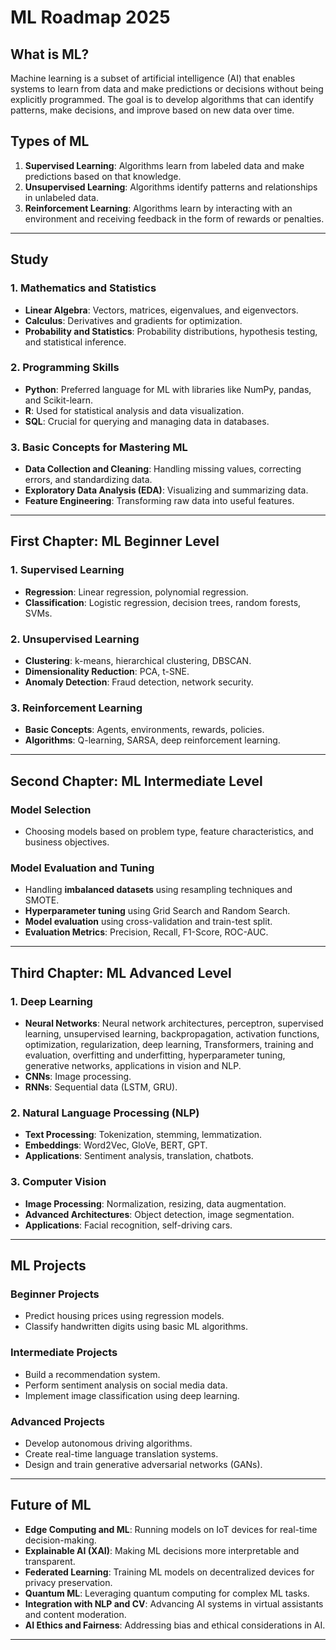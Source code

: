 # ML Roadmap 2025

## What is ML?
Machine learning is a subset of artificial intelligence (AI) that enables systems to learn from data and make predictions or decisions without being explicitly programmed. The goal is to develop algorithms that can identify patterns, make decisions, and improve based on new data over time.

## Types of ML
1. **Supervised Learning**: Algorithms learn from labeled data and make predictions based on that knowledge.
2. **Unsupervised Learning**: Algorithms identify patterns and relationships in unlabeled data.
3. **Reinforcement Learning**: Algorithms learn by interacting with an environment and receiving feedback in the form of rewards or penalties.


---

## Study
### 1. Mathematics and Statistics
- **Linear Algebra**: Vectors, matrices, eigenvalues, and eigenvectors.
- **Calculus**: Derivatives and gradients for optimization.
- **Probability and Statistics**: Probability distributions, hypothesis testing, and statistical inference.

### 2. Programming Skills
- **Python**: Preferred language for ML with libraries like NumPy, pandas, and Scikit-learn.
- **R**: Used for statistical analysis and data visualization.
- **SQL**: Crucial for querying and managing data in databases.

### 3. Basic Concepts for Mastering ML
- **Data Collection and Cleaning**: Handling missing values, correcting errors, and standardizing data.
- **Exploratory Data Analysis (EDA)**: Visualizing and summarizing data.
- **Feature Engineering**: Transforming raw data into useful features.

---

## First Chapter: ML Beginner Level
### 1. Supervised Learning
- **Regression**: Linear regression, polynomial regression.
- **Classification**: Logistic regression, decision trees, random forests, SVMs.

### 2. Unsupervised Learning
- **Clustering**: k-means, hierarchical clustering, DBSCAN.
- **Dimensionality Reduction**: PCA, t-SNE.
- **Anomaly Detection**: Fraud detection, network security.

### 3. Reinforcement Learning
- **Basic Concepts**: Agents, environments, rewards, policies.
- **Algorithms**: Q-learning, SARSA, deep reinforcement learning.

---

## Second Chapter: ML Intermediate Level
### Model Selection
- Choosing models based on problem type, feature characteristics, and business objectives.

### Model Evaluation and Tuning
- Handling **imbalanced datasets** using resampling techniques and SMOTE.
- **Hyperparameter tuning** using Grid Search and Random Search.
- **Model evaluation** using cross-validation and train-test split.
- **Evaluation Metrics**: Precision, Recall, F1-Score, ROC-AUC.

---

## Third Chapter: ML Advanced Level
### 1. Deep Learning
- **Neural Networks**: Neural network architectures, perceptron, supervised learning, unsupervised learning, backpropagation, activation functions, optimization, regularization, deep learning, Transformers, training and evaluation, overfitting and underfitting, hyperparameter tuning, generative networks, applications in vision and NLP.
- **CNNs**: Image processing.
- **RNNs**: Sequential data (LSTM, GRU).

### 2. Natural Language Processing (NLP)
- **Text Processing**: Tokenization, stemming, lemmatization.
- **Embeddings**: Word2Vec, GloVe, BERT, GPT.
- **Applications**: Sentiment analysis, translation, chatbots.

### 3. Computer Vision
- **Image Processing**: Normalization, resizing, data augmentation.
- **Advanced Architectures**: Object detection, image segmentation.
- **Applications**: Facial recognition, self-driving cars.

---

## ML Projects
### Beginner Projects
- Predict housing prices using regression models.
- Classify handwritten digits using basic ML algorithms.

### Intermediate Projects
- Build a recommendation system.
- Perform sentiment analysis on social media data.
- Implement image classification using deep learning.

### Advanced Projects
- Develop autonomous driving algorithms.
- Create real-time language translation systems.
- Design and train generative adversarial networks (GANs).

---

## Future of ML
- **Edge Computing and ML**: Running models on IoT devices for real-time decision-making.
- **Explainable AI (XAI)**: Making ML decisions more interpretable and transparent.
- **Federated Learning**: Training ML models on decentralized devices for privacy preservation.
- **Quantum ML**: Leveraging quantum computing for complex ML tasks.
- **Integration with NLP and CV**: Advancing AI systems in virtual assistants and content moderation.
- **AI Ethics and Fairness**: Addressing bias and ethical considerations in AI.

---